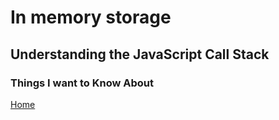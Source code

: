 # In memory storage

## Understanding the JavaScript Call Stack







### Things I want to Know About

[Home](https://keelen-fisher.github.io/new-repository/)